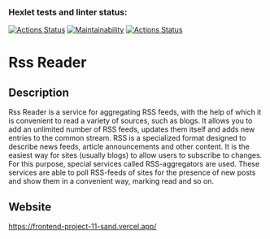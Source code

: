 ### Hexlet tests and linter status:
[![Actions Status](https://github.com/Reyka141/frontend-project-11/actions/workflows/hexlet-check.yml/badge.svg)](https://github.com/Reyka141/frontend-project-11/actions)
[![Maintainability](https://api.codeclimate.com/v1/badges/f429aab4fde6af2757c2/maintainability)](https://codeclimate.com/github/Reyka141/frontend-project-11/maintainability)
[![Actions Status](https://github.com/Reyka141/frontend-project-11/actions/workflows/system-check.yml/badge.svg)](https://github.com/Reyka141/frontend-project-11/actions/workflows/system-check.yml)

# Rss Reader

## Description
Rss Reader is a service for aggregating RSS feeds, with the help of which it is convenient to read a variety of sources, such as blogs.
It allows you to add an unlimited number of RSS feeds, updates them itself and adds new entries to the common stream.
RSS is a specialized format designed to describe news feeds, article announcements and other content.
It is the easiest way for sites (usually blogs) to allow users to subscribe to changes.
For this purpose, special services called RSS-aggregators are used. 
These services are able to poll RSS-feeds of sites for the presence of new posts and show them in a convenient way, marking read and so on.

## Website
https://frontend-project-11-sand.vercel.app/